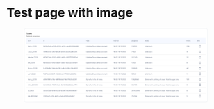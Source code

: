 # Test page with image

<figure><img src=".gitbook/assets/0q3LbS1VUgzuc0ps4qtyN_screenshot-2022-11-10-at-174525.png" alt=""><figcaption></figcaption></figure>
